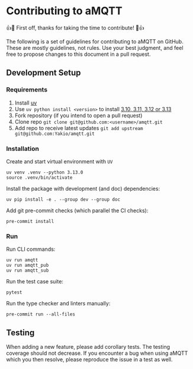 # Contributing to aMQTT

:+1::tada: First off, thanks for taking the time to contribute! :tada::+1:

The following is a set of guidelines for contributing to aMQTT on GitHub. These are mostly guidelines, not rules. Use your best judgment, and feel free to propose changes to this document in a pull request.

## Development Setup

### Requirements

1. Install [uv](https://docs.astral.sh/uv/getting-started/installation/)
2. Use `uv python install <version>` to install [3.10, 3.11, 3.12 or 3.13](https://docs.astral.sh/uv/guides/install-python/)
3. Fork repository (if you intend to open a pull request)
4. Clone repo `git clone git@github.com:<username>/amqtt.git`
5. Add repo to receive latest updates `git add upstream git@github.com:Yakio/amqtt.git`

### Installation

Create and start virtual environment with `UV`

```shell
uv venv .venv --python 3.13.0
source .venv/bin/activate
```

Install the package with development (and doc) dependencies:

```shell
uv pip install -e . --group dev --group doc
```

Add git pre-commit checks (which parallel the CI checks):

```shell
pre-commit install
```

### Run

Run CLI commands:

```shell
uv run amqtt
uv run amqtt_pub
uv run amqtt_sub
```

Run the test case suite:

```shell
pytest
```

Run the type checker and linters manually:

```shell
pre-commit run --all-files
```

## Testing

When adding a new feature, please add corollary tests. The testing coverage should not decrease.
If you encounter a bug when using aMQTT which you then resolve, please reproduce the issue in a test as well.
